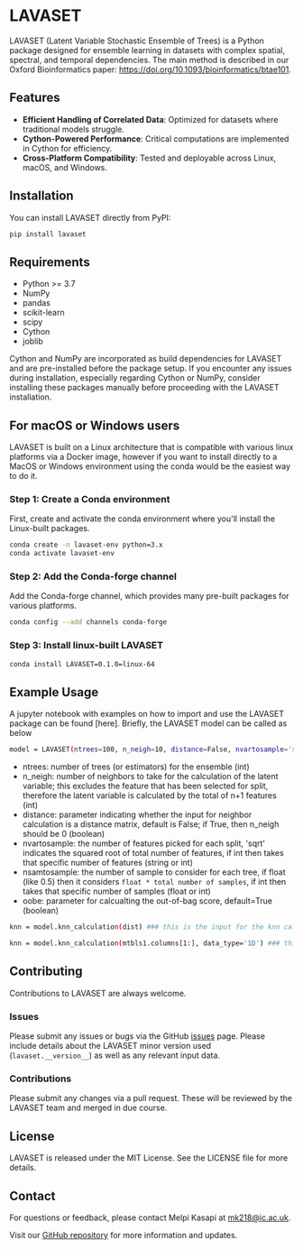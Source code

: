 # LAVASET

LAVASET (Latent Variable Stochastic Ensemble of Trees) is a Python package designed for ensemble learning in datasets with complex spatial, spectral, and temporal dependencies. The main method is described in our Oxford Bioinformatics paper: https://doi.org/10.1093/bioinformatics/btae101. 

## Features

- **Efficient Handling of Correlated Data**: Optimized for datasets where traditional models struggle.
- **Cython-Powered Performance**: Critical computations are implemented in Cython for efficiency.
- **Cross-Platform Compatibility**: Tested and deployable across Linux, macOS, and Windows.

## Installation

You can install LAVASET directly from PyPI:

```bash
pip install lavaset
```

## Requirements
- Python >= 3.7
- NumPy
- pandas
- scikit-learn
- scipy
- Cython
- joblib

Cython and NumPy are incorporated as build dependencies for LAVASET and are pre-installed before the package setup. If you encounter any issues during installation, especially regarding Cython or NumPy, consider installing these packages manually before proceeding with the LAVASET installation.

## For macOS or Windows users

LAVASET is built on a Linux architecture that is compatible with various linux platforms via a Docker image, however if you want to install directly to a MacOS or Windows environment using the conda would be the easiest way to do it.

### Step 1: Create a Conda environment

First, create and activate the conda environment where you'll install the Linux-built packages.

```bash
conda create -n lavaset-env python=3.x
conda activate lavaset-env
```
### Step 2: Add the Conda-forge channel
Add the Conda-forge channel, which provides many pre-built packages for various platforms.

```bash 
conda config --add channels conda-forge
```
### Step 3: Install linux-built LAVASET

```bash 
conda install LAVASET=0.1.0=linux-64
```
## Example Usage

A jupyter notebook with examples on how to import and use the LAVASET package can be found [here]. Briefly, the LAVASET model can be called as below

```bash
model = LAVASET(ntrees=100, n_neigh=10, distance=False, nvartosample='sqrt', nsamtosample=0.5, oobe=True) 
```

- ntrees: number of trees (or estimators) for the ensemble (int)
- n_neigh: number of neighbors to take for the calculation of the latent variable; this excludes the feature that has been selected for split, therefore the latent variable is calculated by the total of n+1 features (int)
- distance: parameter indicating whether the input for neighbor calculation is a distance matrix, default is False; if True, then n_neigh should be 0 (boolean)
- nvartosample: the number of features picked for each split, 'sqrt' indicates the squared root of total number of features, if int then takes that specific number of features (string or int)
- nsamtosample: the number of sample to consider for each tree, if float (like 0.5) then it considers `float * total number of samples`, if int then takes that specific number of samples (float or int)
- oobe: parameter for calcualting the out-of-bag score, default=True (boolean)


```bash 
knn = model.knn_calculation(dist) ### this is the input for the knn calcualtion 
```

```bash 
knn = model.knn_calculation(mtbls1.columns[1:], data_type='1D') ### this is the input for the knn calculation 
```

## Contributing

Contributions to LAVASET are always welcome.

### Issues 
Please submit any issues or bugs via the GitHub [issues](https://github.com/melkasapi/LAVASET/issues) page. Please include details about the LAVASET minor version used (`lavaset.__version__`) as well as any relevant input data.

### Contributions
Please submit any changes via a pull request. These will be reviewed by the LAVASET team and merged in due course.


## License

LAVASET is released under the MIT License. See the LICENSE file for more details.

## Contact

For questions or feedback, please contact Melpi Kasapi at mk218@ic.ac.uk.

Visit our [GitHub repository](https://github.com/melkasapi/LAVASET) for more information and updates.
